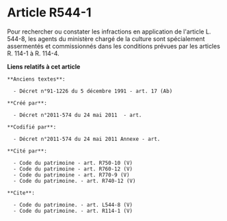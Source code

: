 # Article R544-1

Pour rechercher ou constater les infractions en application de l'article L. 544-8, les agents du ministère chargé de la
culture sont spécialement assermentés et commissionnés dans les conditions prévues par les articles R. 114-1 à R. 114-4.

**Liens relatifs à cet article**

	**Anciens textes**:

	  - Décret n°91-1226 du 5 décembre 1991 - art. 17 (Ab)

	**Créé par**:

	  - Décret n°2011-574 du 24 mai 2011  - art.

	**Codifié par**:

	  - Décret n°2011-574 du 24 mai 2011 Annexe - art.

	**Cité par**:

	  - Code du patrimoine - art. R750-10 (V)
	  - Code du patrimoine - art. R760-12 (V)
	  - Code du patrimoine - art. R770-9 (V)
	  - Code du patrimoine. - art. R740-12 (V)

	**Cite**:

	  - Code du patrimoine. - art. L544-8 (V)
	  - Code du patrimoine. - art. R114-1 (V)
